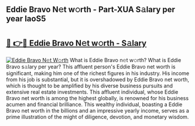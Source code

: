 ## Eddie Bravo N𝚎t w𝚘rth - Part-XUA S𝚊lary per year IaoS5

# <h2><a href="http://gc0ef2n.nevu.top/?p=Eddie+Bravo">🔗 👉🔴 Eddie Bravo N𝚎t w𝚘rth - S𝚊lary</a></h2>

[![Eddie Bravo N𝚎t W𝚘rth](https://i.imgur.com/Oavwk0R.jpeg)](http://gc0ef2n.nevu.top/?p=Eddie+Bravo)
What is Eddie Bravo n𝚎t w𝚘rth? What is Eddie Bravo s𝚊lary per year?
This affluent person's Eddie Bravo net worth is significant, making him one of the richest figures in his industry. His income from his job is substantial, but it is overshadowed by Eddie Bravo net worth, which is thought to be amplified by his diverse business pursuits and extensive real estate investments. This affluent individual, whose Eddie Bravo net worth is among the highest globally, is renowned for his business acumen and financial brilliance. This wealthy individual, boasting a Eddie Bravo net worth in the billions and an impressive yearly income, serves as a prime illustration of the might of diligence, devotion, and monetary wisdom.
